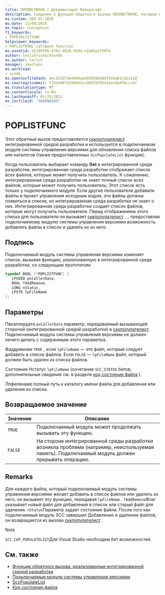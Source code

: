 ```yaml
---
title: ПОПЛИСТФУНК | Документация Майкрософт
description: Сведения о функции обратного вызова ПОПЛИСТФУНК, которая используется подключаемым модулем системы управления версиями для обновления списка файлов или каталогов.
ms.custom: SEO-VS-2020
ms.date: 11/04/2016
ms.topic: conceptual
f1_keywords:
- POPDIRLISTFUNC
helpviewer_keywords:
- POPLISTFUNC callback function
ms.assetid: b2199fd5-d707-4628-92dd-e2a01e2f507a
author: leslierichardson95
ms.author: lerich
manager: jmartens
ms.workload:
- vssdk
ms.openlocfilehash: aec322d73e49d4aae91956bd8df015a01c922a10
ms.sourcegitcommit: f2916d8fd296b92cc402597d1d1eecda4f6cccbf
ms.translationtype: MT
ms.contentlocale: ru-RU
ms.lasthandoff: 03/25/2021
ms.locfileid: "105090243"
---
```

# <a name="poplistfunc"></a>POPLISTFUNC
Этот обратный вызов предоставляется [сккпопулателист](../extensibility/sccpopulatelist-function.md) интегрированной средой разработки и используется в подключаемом модуле системы управления версиями для обновления списка файлов или каталогов (также предоставленных `SccPopulateList` функции).

 Когда пользователь выбирает команду **Get** в интегрированной среде разработки, интегрированная среда разработки отображает список всех файлов, которые может получить пользователь. К сожалению, интегрированная среда разработки не знает точный список всех файлов, которые может получить пользователь; Этот список есть только у подключаемого модуля. Если другие пользователи добавили файлы в проект управления исходным кодом, эти файлы должны появиться в списке, но интегрированная среда разработки не знает о них. Интегрированная среда разработки создает список файлов, которые могут получить пользователи. Перед отображением этого списка для пользователя он вызывает [сккпопулателист](../extensibility/sccpopulatelist-function.md) , `,` предоставляя подключаемому модулю системы управления версиями возможность добавлять файлы в список и удалять их из него.

## <a name="signature"></a>Подпись
 Подключаемый модуль системы управления версиями изменяет список, вызывая функцию, реализованную в интегрированной среде разработки, со следующим прототипом:

```cpp
typedef BOOL (*POPLISTFUNC) (
   LPVOID pvCallerData,
   BOOL fAddRemove,
   LONG nStatus,
   LPSTR lpFileName
);
```

## <a name="parameters"></a>Параметры
 Пвкаллердата `pvCallerData` параметр, передаваемый вызывающей стороной (интегрированной средой разработки) в [сккпопулателист](../extensibility/sccpopulatelist-function.md). Подключаемый модуль системы управления версиями не должен ничего делать с содержимым этого параметра.

 Фаддремове `TRUE` , если `lpFileName` — это файл, который следует добавить в список файлов. Если `FALSE` — `lpFileName` файл, который должен быть удален из списка файлов.

 Состояние Нстатус `lpFileName` (сочетание `SCC_STATUS` битов; дополнительные сведения см. в разделе [код состояния файла](../extensibility/file-status-code-enumerator.md) ).

 Лпфиленаме полный путь к каталогу имени файла для добавления или удаления из списка.

## <a name="return-value"></a>Возвращаемое значение

|Значение|Описание|
|-----------|-----------------|
|`TRUE`|Подключаемый модуль может продолжать вызывать эту функцию.|
|`FALSE`|На стороне интегрированной среды разработки возникла проблема (например, неиспользуемая память). Подключаемый модуль должен прерывать операцию.|

## <a name="remarks"></a>Remarks
 Для каждого файла, который подключаемый модуль системы управления версиями желает добавить в список файлов или удалить из него, он вызывает эту функцию, передавая `lpFileName` . `fAddRemove`Флаг указывает новый файл для добавления в список или старый файл для удаления. `nStatus`Параметр задает состояние файла. После того как подключаемый модуль SCC завершил Добавление и удаление файлов, он возвращается из вызова [сккпопулателист](../extensibility/sccpopulatelist-function.md) .

> [!NOTE]
> `SCC_CAP_POPULATELIST`Для Visual Studio необходим бит возможностей.

## <a name="see-also"></a>См. также
- [Функции обратного вызова, реализованные интегрированной средой разработки](../extensibility/callback-functions-implemented-by-the-ide.md)
- [Подключаемые модули системы управления версиями](../extensibility/source-control-plug-ins.md)
- [SccPopulateList](../extensibility/sccpopulatelist-function.md)
- [Код состояния файла](../extensibility/file-status-code-enumerator.md)
